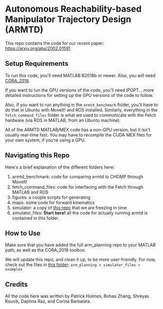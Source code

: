 # Autonomous Reachability-based Manipulator Trajectory Design (ARMTD)
This repo contains the code for our recent paper: https://arxiv.org/abs/2002.01591

## Setup Requirements
To run this code, you'll need MATLAB R2018b or newer.
Also, you will need [CORA_2018](https://tumcps.github.io/CORA/).

If you want to run the GPU versions of the code, you'll need IPOPT... more detailed instructions for setting up the GPU versions of the code to follow.

Also, if you want to run anything in the `armtd_benchmark` folder, you'll have to do that in Ubuntu with MoveIt! and ROS installed. Similarly, everything in the `fetch_command_files` folder is what we used to communicate with the Fetch hardware (via ROS in MATLAB, from an Ubuntu machine).

All of the ARMTD MATLAB/MEX code has a non-GPU version, but it isn't usually real-time fast. You may have to recompile the CUDA MEX files for your own system, if you're using a GPU.

## Navigating this Repo
Here's a brief explanation of the different folders here:
1. armtd_benchmark: code for comparing armtd to CHOMP through MoveIt!
2. fetch_command_files: code for interfacing with the Fetch through MATLAB and ROS
3. figures: a couple scripts for generating 
4. maps: some code for forward kinematics
5. simulator: a copy of [this repo](https://github.com/skousik/simulator) that we are freezing in time
6. simulator_files: **Start here!** all the code for actually running armtd is contained in this folder.

## How to Use
Make sure that you have added the full arm_planning repo to your MATLAB path, as well as the CORA_2018 toolbox.

We will update this repo, and clean it up, to be more user-friendly. For now, check out the files in [this folder](https://github.com/ramvasudevan/arm_planning/tree/master/simulator_files/examples):
`arm_planning > simulator_files > examples`

## Credits
All the code here was written by Patrick Holmes, Bohao Zhang, Shreyas Kousik, Daphna Raz, and Corina Barbalata.
